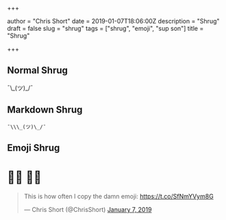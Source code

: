 +++

author = "Chris Short"
date = 2019-01-07T18:06:00Z
description = "Shrug"
draft = false
slug = "shrug"
tags = ["shrug", "emoji", "sup son"]
title = "Shrug"

+++

## Normal Shrug

¯\\\_(ツ)\_/¯

## Markdown Shrug

`¯\\\_(ツ)\_/¯`

## Emoji Shrug

# 🤷‍♀️ 🤷‍♂️

<blockquote class="twitter-tweet"><p lang="en" dir="ltr">This is how often I copy the damn emoji: <a href="https://t.co/SfNmYVym8G">https://t.co/SfNmYVym8G</a></p>&mdash; Chris Short (@ChrisShort) <a href="https://twitter.com/ChrisShort/status/1082342275273891845?ref_src=twsrc%5Etfw">January 7, 2019</a></blockquote> <script async src="https://platform.twitter.com/widgets.js" charset="utf-8"></script>
